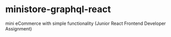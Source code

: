 # ministore-graphql-react

mini eCommerce with simple functionality (Junior React Frontend Developer Assignment)
